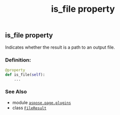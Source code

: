 ﻿---
title: is_file property
second_title: Aspose.Page for Python via .NET API References
description: 
type: docs
weight: 70
url: /python-net/aspose.page.plugins/fileresult/is_file/
is_root: false
---

## is_file property


Indicates whether the result is a path to an output file.
### Definition:
```python
@property
def is_file(self):
    ...
```

### See Also
* module [`aspose.page.plugins`](../../)
* class [`FileResult`](/page/python-net/aspose.page.plugins/fileresult)

